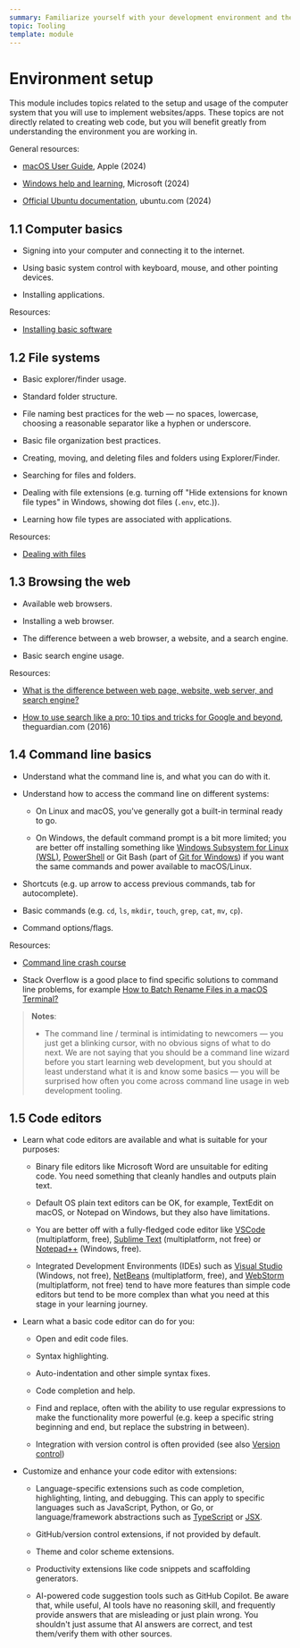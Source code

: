 ```yaml
---
summary: Familiarize yourself with your development environment and the tools you'll use to build websites.
topic: Tooling
template: module
---
```


# Environment setup

This module includes topics related to the setup and usage of the computer system that you will use to implement websites/apps. These topics are not directly related to creating web code, but you will benefit greatly from understanding the environment you are working in.

General resources:

- [macOS User Guide](https://support.apple.com/guide/mac-help/mchld1690538/mac), Apple (2024)

- [Windows help and learning](https://support.microsoft.com/windows), Microsoft (2024)

- [Official Ubuntu documentation](https://help.ubuntu.com/), ubuntu.com (2024)

## 1.1 Computer basics

- Signing into your computer and connecting it to the internet.

- Using basic system control with keyboard, mouse, and other pointing devices.

- Installing applications.

Resources:

- [Installing basic software](https://developer.mozilla.org/docs/Learn/Getting_started_with_the_web/Installing_basic_software)

## 1.2 File systems

- Basic explorer/finder usage.

- Standard folder structure.

- File naming best practices for the web — no spaces, lowercase, choosing a reasonable separator like a hyphen or underscore.

- Basic file organization best practices.

- Creating, moving, and deleting files and folders using Explorer/Finder.

- Searching for files and folders.

- Dealing with file extensions (e.g. turning off "Hide extensions for known file types" in Windows, showing dot files (`.env`, etc.)).

- Learning how file types are associated with applications.

Resources:

- [Dealing with files](https://developer.mozilla.org/docs/Learn/Getting_started_with_the_web/Dealing_with_files)

## 1.3 Browsing the web

- Available web browsers.

- Installing a web browser.

- The difference between a web browser, a website, and a search engine.

- Basic search engine usage.

Resources:

- [What is the difference between web page, website, web server, and search engine?](https://developer.mozilla.org/docs/Learn/Common_questions/Web_mechanics/Pages_sites_servers_and_search_engines)

- [How to use search like a pro: 10 tips and tricks for Google and beyond](https://www.theguardian.com/technology/2016/jan/15/how-to-use-search-like-a-pro-10-tips-and-tricks-for-google-and-beyond), theguardian.com (2016)

## 1.4 Command line basics

- Understand what the command line is, and what you can do with it.

- Understand how to access the command line on different systems:

  - On Linux and macOS, you've generally got a built-in terminal ready to go.

  - On Windows, the default command prompt is a bit more limited; you are better off installing something like [Windows Subsystem for Linux (WSL)](https://learn.microsoft.com/windows/wsl/), [PowerShell](https://learn.microsoft.com/powershell/scripting/install/installing-powershell-on-windows?view=powershell-7.3) or Git Bash (part of [Git for Windows](https://gitforwindows.org/)) if you want the same commands and power available to macOS/Linux.

- Shortcuts (e.g. up arrow to access previous commands, tab for autocomplete).

- Basic commands (e.g. `cd`, `ls`, `mkdir`, `touch`, `grep`, `cat`, `mv`, `cp`).

- Command options/flags.

Resources:

- [Command line crash course](https://developer.mozilla.org/docs/Learn/Tools_and_testing/Understanding_client-side_tools/Command_line)

- Stack Overflow is a good place to find specific solutions to command line problems, for example [How to Batch Rename Files in a macOS Terminal?](https://stackoverflow.com/questions/24102974/how-to-batch-rename-files-in-a-macos-terminal)

> **Notes**:
>
> - The command line / terminal is intimidating to newcomers — you just get a blinking cursor, with no obvious signs of what to do next. We are not saying that you should be a command line wizard before you start learning web development, but you should at least understand what it is and know some basics — you will be surprised how often you come across command line usage in web development tooling.

## 1.5 Code editors

- Learn what code editors are available and what is suitable for your purposes:

  - Binary file editors like Microsoft Word are unsuitable for editing code. You need something that cleanly handles and outputs plain text.

  - Default OS plain text editors can be OK, for example, TextEdit on macOS, or Notepad on Windows, but they also have limitations.

  - You are better off with a fully-fledged code editor like [VSCode](https://code.visualstudio.com/) (multiplatform, free), [Sublime Text](https://www.sublimetext.com/) (multiplatform, not free) or [Notepad++](https://notepad-plus-plus.org/) (Windows, free).

  - Integrated Development Environments (IDEs) such as [Visual Studio](https://visualstudio.microsoft.com/) (Windows, not free), [NetBeans](https://netbeans.apache.org/) (multiplatform, free), and [WebStorm](https://www.jetbrains.com/webstorm/) (multiplatform, not free) tend to have more features than simple code editors but tend to be more complex than what you need at this stage in your learning journey.

- Learn what a basic code editor can do for you:

  - Open and edit code files.

  - Syntax highlighting.

  - Auto-indentation and other simple syntax fixes.

  - Code completion and help.

  - Find and replace, often with the ability to use regular expressions to make the functionality more powerful (e.g. keep a specific string beginning and end, but replace the substring in between).

  - Integration with version control is often provided (see also [Version control](../2-core/9-version-control.md))

- Customize and enhance your code editor with extensions:

  - Language-specific extensions such as code completion, highlighting, linting, and debugging. This can apply to specific languages such as JavaScript, Python, or Go, or language/framework abstractions such as [TypeScript](https://www.typescriptlang.org/) or [JSX](https://react.dev/learn/writing-markup-with-jsx).

  - GitHub/version control extensions, if not provided by default.

  - Theme and color scheme extensions.

  - Productivity extensions like code snippets and scaffolding generators.

  - AI-powered code suggestion tools such as GitHub Copilot. Be aware that, while useful, AI tools have no reasoning skill, and frequently provide answers that are misleading or just plain wrong. You shouldn't just assume that AI answers are correct, and test them/verify them with other sources.
